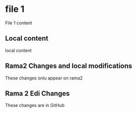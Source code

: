 # file 1
File 1 content

## Local content
local content

## Rama2 Changes and local modifications
These changes onlu appear on rama2


## Rama 2 Edi Changes
These changes are in GitHub

